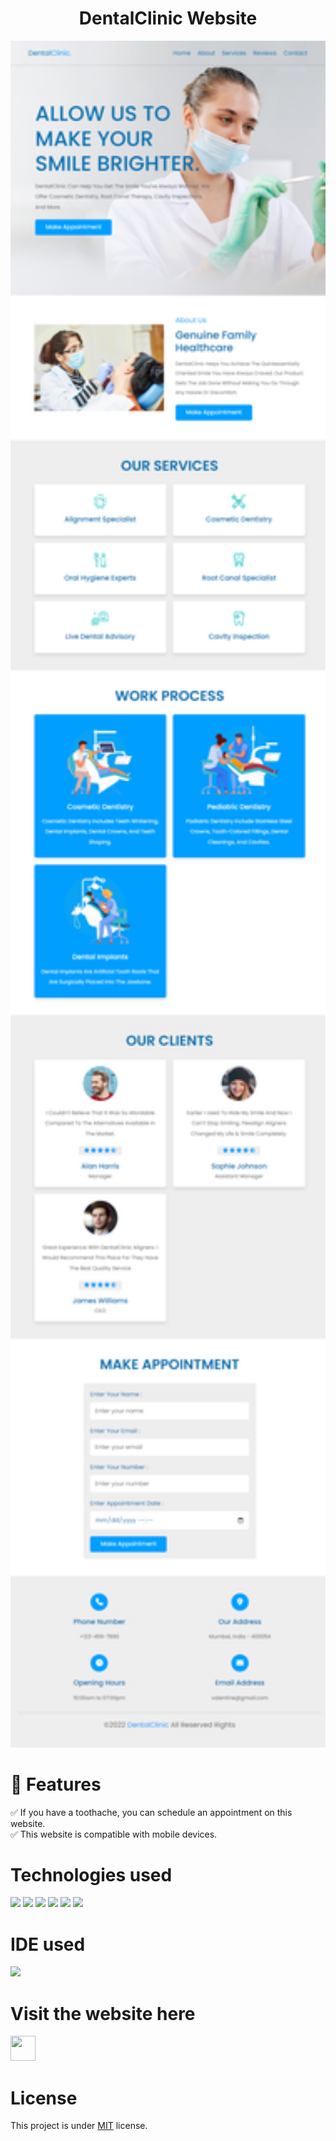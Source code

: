 <h1 align="center">DentalClinic Website</h1>

<div align="center">
    <img width="600" src="https://github.com/ValentineFernandes/ValentineFernandes/blob/main/Portfolio/DentalClinicWebsite.png"> 
</div>

# 📝 Features
✅ If you have a toothache, you can schedule an appointment on this website.<br/> 
✅ This website is compatible with mobile devices. 

# Technologies used
<img src="https://img.shields.io/badge/HTML5-FF3300?style=for-the-badge&logo=html5&logoColor=white">
<img src="https://img.shields.io/badge/CSS3-0066FF?style=for-the-badge&logo=css3&logoColor=white">
<img src="https://img.shields.io/badge/Bootstrap-993399?style=for-the-badge&logo=bootstrap&logoColor=white">
<img src="https://img.shields.io/badge/JavaScript-FFF600?style=for-the-badge&logo=javascript&logoColor=white">
<img src="https://img.shields.io/badge/PHP-777BB4?style=for-the-badge&logo=php&logoColor=white">
<img src="https://img.shields.io/badge/SQL-4EB0E5?style=for-the-badge&logo=mysql&logoColor=white">

# IDE used
<img src="https://img.shields.io/badge/Visual_Studio_Code-0078D4?style=for-the-badge&logo=visual%20studio%20code&logoColor=white">

# Visit the website here
<a href="https://valentinefernandes.github.io/DentalClinic-Website/">  
<img width="40" height="40" src="https://github.com/ValentineFernandes/ValentineFernandes/blob/main/Portfolio/github.png"></a>

# License
This project is under <a href="https://github.com/ValentineFernandes/DentalClinic-Website/blob/main/LICENSE">MIT</a> license.  

 
